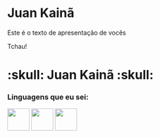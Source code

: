 
<h1> Juan Kainã </h1>

<p>Este é o texto de apresentação de vocês</p>

<p>Tchau!</p>

<h1>:skull: Juan Kainã :skull:</h1>

<h3>Linguagens que eu sei:</h3>

<img width="50px" src="https://cdn.jsdelivr.net/gh/devicons/devicon@latest/icons/html5/html5-original.svg" /> <img width="50px" src="https://cdn.jsdelivr.net/gh/devicons/devicon@latest/icons/css3/css3-original.svg" /> <img width="50px" src="https://cdn.jsdelivr.net/gh/devicons/devicon@latest/icons/javascript/javascript-original.svg" />

